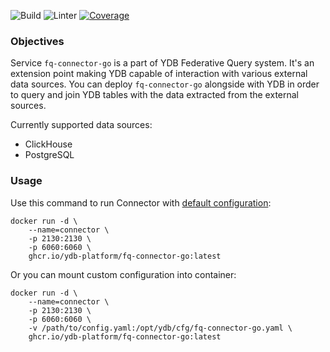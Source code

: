 ![Build](https://github.com/ydb-platform/fq-connector-go/actions/workflows/build.yml/badge.svg)
![Linter](https://github.com/ydb-platform/fq-connector-go/actions/workflows/lint.yml/badge.svg)
[![Coverage](https://codecov.io/github/ydb-platform/fq-connector-go/graph/badge.svg?token=RCXN9X391Y)](https://codecov.io/github/ydb-platform/fq-connector-go)

### Objectives

Service `fq-connector-go` is a part of YDB Federative Query system.
It's an extension point making YDB capable of interaction with various external data sources.
You can deploy `fq-connector-go` alongside with YDB in order to query and join YDB tables 
with the data extracted from the external sources.

Currently supported data sources:
* ClickHouse
* PostgreSQL

### Usage 

Use this command to run Connector with [default configuration](https://github.com/ydb-platform/fq-connector-go/blob/main/example.conf):

```
docker run -d \
    --name=connector \
    -p 2130:2130 \
    -p 6060:6060 \
    ghcr.io/ydb-platform/fq-connector-go:latest
```

Or you can mount custom configuration into container:

```
docker run -d \
    --name=connector \
    -p 2130:2130 \
    -p 6060:6060 \
    -v /path/to/config.yaml:/opt/ydb/cfg/fq-connector-go.yaml \
    ghcr.io/ydb-platform/fq-connector-go:latest
```

